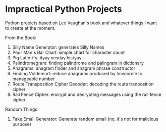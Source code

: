 # Impractical Python Projects

Python projects based on Lee Vaughan's book and whatever things I want to create at the moment.

From the Book:

1. Silly Name Generator: generates Silly Names
2. Poor Man's Bar Chart: simple chart for character count
3. Pig Latin-ify: ityay oesday histyay
4. Palindromegram: finding palindrome and palingram in dictionary
5. Anagrams: anagram finder and anagram phrase constructor
6. Finding Voldemort: reduce anagrams produced by tmvoordle to manageable number
7. Route Transposition Cipher Decoder: decoding the route tranposition cipher
8. Rail Fence Cipher: encrypt and decrypting messages using the rail fence cipher

Random Things:

1. Fake Email Generator: Generate random email (no, it's not for malicious purpose)
